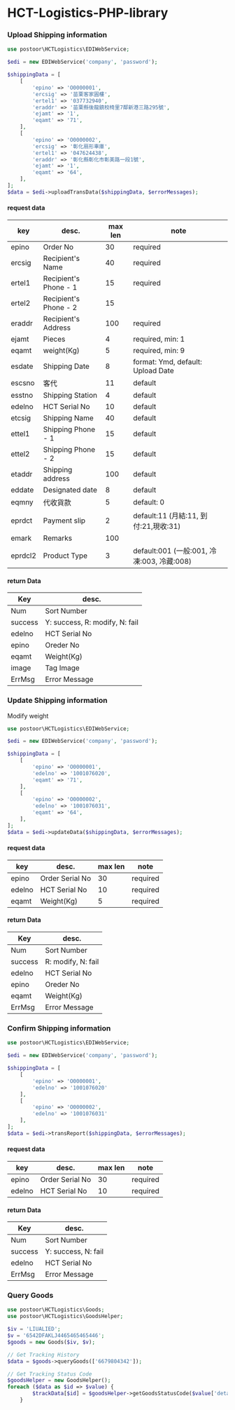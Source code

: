 # HCT-Logistics-PHP-library

### Upload Shipping information

```php
use postoor\HCTLogistics\EDIWebService;

$edi = new EDIWebService('company', 'password');

$shippingData = [
    [
        'epino' => 'O0000001',
        'ercsig' => '苗栗客家圓樓',
        'ertel1' => '037732940',
        'eraddr' => '苗栗縣後龍鎮校椅里7鄰新港三路295號',
        'ejamt' => '1',
        'eqamt' => '71',
    ],
    [
        'epino' => 'O0000002',
        'ercsig' => '彰化扇形車庫',
        'ertel1' => '047624438',
        'eraddr' => '彰化縣彰化市彰美路一段1號',
        'ejamt' => '1',
        'eqamt' => '64',
    ],
];
$data = $edi->uploadTransData($shippingData, $errorMessages);
```

#### request data
|key|desc.|max len|note|
|---| --- |  ---  | ---|
| epino | Order No | 30 | required |
| ercsig| Recipient's Name | 40 | required |
| ertel1| Recipient's Phone - 1 | 15 | required |
| ertel2| Recipient's Phone - 2 | 15 |  |
| eraddr| Recipient's Address | 100 | required |
| ejamt | Pieces |4| required, min: 1 |
| eqamt | weight(Kg) |5| required, min: 9 |
| esdate| Shipping Date |8| format: Ymd, default: Upload Date|
| escsno| 客代 |11| default |
| esstno| Shipping Station | 4 | default |
| edelno| HCT Serial No | 10 | default |
| etcsig| Shipping Name | 40 | default |
| ettel1| Shipping Phone - 1 | 15 | default |
| ettel2| Shipping Phone - 2 | 15 | default |
| etaddr| Shipping address | 100 | default |
| eddate| Designated date | 8 | default |
| eqmny | 代收貨款 | 5 | default: 0 |
| eprdct| Payment slip | 2 | default:11 (月結:11, 到付:21,現收:31) |
| emark | Remarks | 100 |  |
|eprdcl2| Product Type  | 3 | default:001 (一般:001, 冷凍:003, 冷藏:008) |

#### return Data
| Key | desc. |
| --- | ----- |
| Num | Sort Number |
| success| Y: success, R: modify, N: fail |
| edelno | HCT Serial No|
| epino | Oreder No|
| eqamt | Weight(Kg) |
| image | Tag Image |
| ErrMsg | Error Message |

### Update Shipping information
Modify weight

```php
use postoor\HCTLogistics\EDIWebService;

$edi = new EDIWebService('company', 'password');

$shippingData = [
    [
        'epino' => 'O0000001',
        'edelno' => '1001076020',
        'eqamt' => '71',
    ],
    [
        'epino' => 'O0000002',
        'edelno' => '1001076031',
        'eqamt' => '64',
    ],
];
$data = $edi->updateData($shippingData, $errorMessages);
```

#### request data
|key|desc.|max len|note|
|---| --- |  ---  | ---|
|epino| Order Serial No | 30 | required |
|edelno| HCT Serial No | 10 | required |
|eqamt| Weight(Kg) | 5 | required |

#### return Data
| Key | desc. |
| --- | ----- |
| Num | Sort Number |
| success| R: modify, N: fail |
| edelno | HCT Serial No|
| epino | Oreder No|
| eqamt | Weight(Kg) |
| ErrMsg | Error Message |

### Confirm Shipping information

```php
use postoor\HCTLogistics\EDIWebService;

$edi = new EDIWebService('company', 'password');

$shippingData = [
    [
        'epino' => 'O0000001',
        'edelno' => '1001076020'
    ],
    [
        'epino' => 'O0000002',
        'edelno' => '1001076031'
    ],
];
$data = $edi->transReport($shippingData, $errorMessages);
```

#### request data
|key|desc.|max len|note|
|---| --- |  ---  | ---|
|epino| Order Serial No | 30 | required |
|edelno| HCT Serial No | 10 | required |

#### return Data
| Key | desc. |
| --- | ----- |
| Num | Sort Number |
| success| Y: success, N: fail |
| edelno | HCT Serial No|
| ErrMsg | Error Message |

### Query Goods

```php
use postoor\HCTLogistics\Goods;
use postoor\HCTLogistics\GoodsHelper;

$iv = 'LIUALIED';
$v = '6542DFAKLJ4465465465446';
$goods = new Goods($iv, $v);

// Get Tracking History
$data = $goods->queryGoods(['6679804342']);

// Get Tracking Status Code
$goodsHelper = new GoodsHelper();
foreach ($data as $id => $value) {
        $trackData[$id] = $goodsHelper->getGoodsStatusCode($value['detail'][0]['statusString'], 1);
    }
```